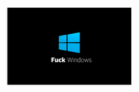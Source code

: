 ![alt text](https://github.com/bruhpate/bruhpate/blob/main/5fa66423c18fcdf85af6c318d82bae08ad22.png?raw=false)
